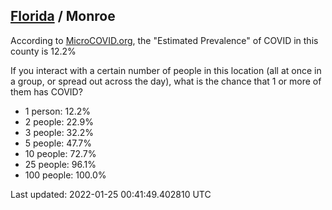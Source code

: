
## [Florida](/united-states/florida) / Monroe

According to [MicroCOVID.org](http://microcovid.org),
the "Estimated Prevalence" of COVID in this county is 12.2%

If you interact with a certain number of people in this location
(all at once in a group, or spread out across the day), what is the chance that
1 or more of them has COVID?

- 1 person: 12.2%
- 2 people: 22.9%
- 3 people: 32.2%
- 5 people: 47.7%
- 10 people: 72.7%
- 25 people: 96.1%
- 100 people: 100.0%

Last updated: 2022-01-25 00:41:49.402810 UTC

